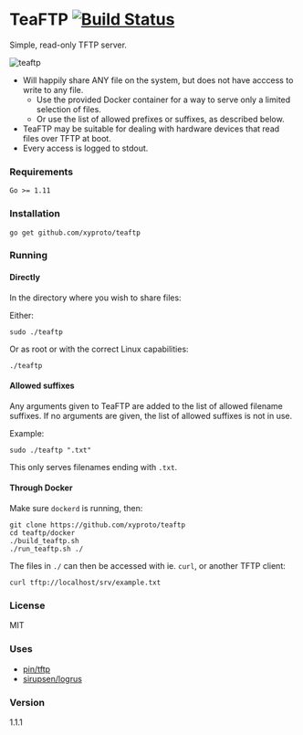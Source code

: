 # TeaFTP [![Build Status](https://travis-ci.com/xyproto/teaftp.svg?branch=master)](https://travis-ci.com/xyproto/teaftp)

Simple, read-only TFTP server.

![teaftp](img/teaftp.gif)

* Will happily share ANY file on the system, but does not have acccess to write to any file.
  * Use the provided Docker container for a way to serve only a limited selection of files.
  * Or use the list of allowed prefixes or suffixes, as described below.
* TeaFTP may be suitable for dealing with hardware devices that read files over TFTP at boot.
* Every access is logged to stdout.

### Requirements

    Go >= 1.11

### Installation

    go get github.com/xyproto/teaftp

### Running

#### Directly

In the directory where you wish to share files:

Either:

    sudo ./teaftp

Or as root or with the correct Linux capabilities:

    ./teaftp

#### Allowed suffixes

Any arguments given to TeaFTP are added to the list of allowed filename suffixes. If no arguments are given, the list of allowed suffixes is not in use.

Example:

    sudo ./teaftp ".txt"

This only serves filenames ending with `.txt`.

#### Through Docker

Make sure `dockerd` is running, then:

    git clone https://github.com/xyproto/teaftp
    cd teaftp/docker
    ./build_teaftp.sh
    ./run_teaftp.sh ./

The files in `./` can then be accessed with ie. `curl`, or another TFTP client:

    curl tftp://localhost/srv/example.txt

### License

MIT

### Uses

* [pin/tftp](https://github.com/pin/tftp)
* [sirupsen/logrus](https://github.com/sirupsen/logrus)

### Version

1.1.1
